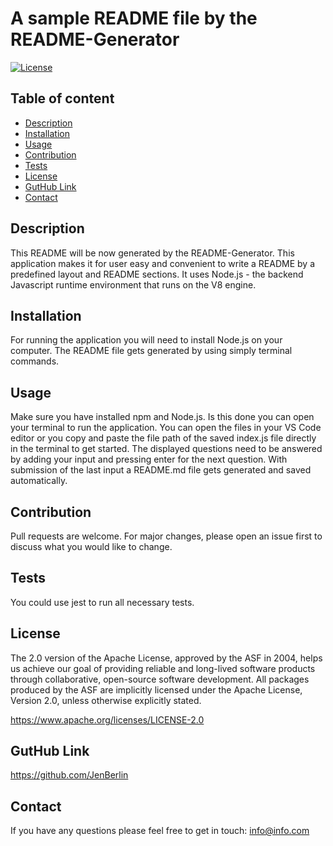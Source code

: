 # A sample README file by the README-Generator
  [![License](https://img.shields.io/badge/License-Apache%202.0-blue.svg)](https://opensource.org/licenses/Apache-2.0)

## Table of content
- [Description](#description-id)
- [Installation](#installation-id)
- [Usage](#usage-id)
- [Contribution](#contribution-id)
- [Tests](#tests-id)
- [License](#license-id)
- [GutHub Link](#github-id)
- [Contact](#contact-id)

## <a name="description-id">Description</a>
This README will be now generated by the README-Generator. This application makes it for user easy and convenient to write a README by a predefined layout and README sections. It uses Node.js - the backend Javascript runtime environment that runs on the V8 engine.

## <a name="installation-id">Installation</a>
For running the application you will need to install Node.js on your computer. The README file gets generated by using simply terminal commands. 

## <a name="usage-id">Usage</a>
Make sure you have installed npm and Node.js. Is this done you can open your terminal to run the application. You can open the files in your VS Code editor or you copy and paste the file path of the saved index.js file directly in the terminal to get started. The displayed questions need to be answered by adding your input and pressing enter for the next question. With submission of the last input a README.md file gets generated and saved automatically.

## <a name="contribution-id">Contribution</a>
Pull requests are welcome. For major changes, please open an issue first to discuss what you would like to change.

## <a name="tests-id">Tests</a>
You could use jest to run all necessary tests.

## <a name="license-id">License</a>
The 2.0 version of the Apache License, approved by the ASF in 2004, helps us achieve our goal of providing reliable and long-lived software products through collaborative, open-source software development. All packages produced by the ASF are implicitly licensed under the Apache License, Version 2.0, unless otherwise explicitly stated.

https://www.apache.org/licenses/LICENSE-2.0

## <a name="github-id">GutHub Link</a>
https://github.com/JenBerlin

## <a name="contact-id">Contact</a>
If you have any questions please feel free to get in touch:
info@info.com
